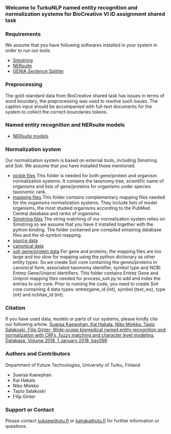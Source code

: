 ### Welcome to TurkuNLP named entity recognition and normalization systems for BioCreative VI ID assignment shared task

### Requirements
We assume that you have following softwares installed in your system in order to run our tools.
* [Simstring](http://www.chokkan.org/software/simstring/)
* [NERsuite](http://nersuite.nlplab.org/)
* [GENIA Sentence Splitter](http://www.nactem.ac.uk/y-matsu/geniass/)

### Preprocessing 
The gold-standard data from BioCreative shared task has issues in terms of word boundary, the preprocessing was used to resolve such issues. The caption input should be accompanied with full-text documents for the system to collect the correct-boundaries tokens. 

### Named entity recognition and NERsuite models
* [NERsuite models](http://bionlp-www.utu.fi/BC_VI/recognition/models)

### Normalization system
Our normalization system is based on external tools, including Simstring and Solr. We assume that you have installed those mentioned. 
* [pickle files](http://bionlp-www.utu.fi/BC_VI/normalization/pickle)
This folder is needed for both gene/protein and organism normalization systems. It contains the taxonomy tree, scientific name of organisms and lists of gene/proteins for organisms under species taxonomic rank. 
* [mapping files](http://bionlp-www.utu.fi/BC_VI/normalization/map_files)
This folder contains complementary mapping files needed for the organisms normalization systems. They include lists of model organisms, the most studied organisms according to the PubMed Central database and ranks of organisms.
* [Simstring files](http://bionlp-www.utu.fi/BC_VI/normalization/simstring)
The string matching of our normalization system relies on Simstring so we assume that you have it installed together with the python binding. The folder contained pre-compiled simstring database files and the id-symbol mapping. 
* [source data](http://bionlp-www.utu.fi/BC_VI/normalization/src_data)
* [canonical data](http://bionlp-www.utu.fi/BC_VI/normalization/data)
* [solr gene/protein data](http://bionlp-www.utu.fi/BC_VI/normalization/solr)
For gene and proteins, the mapping files are too large and too slow for mapping using the python dictionary as other entity types. So we create Solr core containing the genes/proteins in canonical form, associated taxonomy identifier, symbol type and NCBI Entrez Gene/Uniprot identifiers. This folder contains Entrez Gene and Uniprot mapping files needed for process_solr.py to add and index the entries to solr core. Prior to running the code, you need to create Solr core containing 4 data types: entrezgene_id (int), symbol (text_ws), type (int) and ncbitax_id (int). 

### Citation
If you have used data, models or parts of our systems, please kindly cite our following article.
[Suwisa Kaewphan, Kai Hakala, Niko Miekka, Tapio Salakoski, Filip Ginter; Wide-scope biomedical named entity recognition and normalization with CRFs, fuzzy matching and character level modeling, Database, Volume 2018, 1 January 2018, bay096](https://doi.org/10.1093/database/bay096)

### Authors and Contributors
Department of Future Technologies, University of Turku, Finland
* Suwisa Kaewphan
* Kai Hakala
* Niko Miekko
* Tapio Salakoski
* Filip Ginter

### Support or Contact
Please contact sukaew@utu.fi or kahaka@utu.fi for further information or questions.
